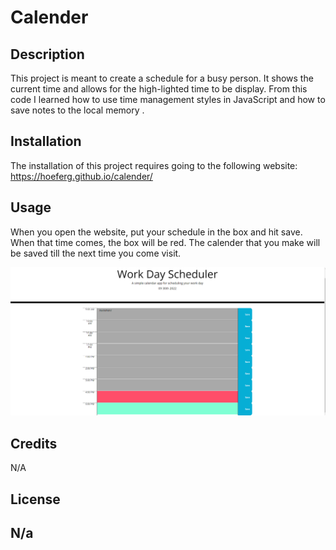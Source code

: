 # Calender

## Description

This project is meant to create a schedule for a busy person. It shows the current time and allows for the high-lighted time to be display. From this code I learned how to use time management styles in JavaScript and how to save notes to the local memory .


## Installation

The installation of this project requires going to the following website: https://hoeferg.github.io/calender/

## Usage

When you open the website, put your schedule in the box and hit save. When that time comes, the box will be red. The calender that you make will be saved till the next time you come visit.

![Screen Shot](assets/images/work-day.png)

## Credits

N/A

## License

N/a
---
